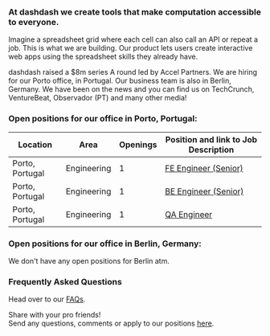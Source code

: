 ### At dashdash we create tools that make computation accessible to everyone.

Imagine a spreadsheet grid where each cell can also call an API or repeat a job. This is what we are building. Our product lets users create interactive web apps using the spreadsheet skills they already have.

dashdash raised a $8m series A round led by Accel Partners. We are hiring for our Porto office, in Portugal. Our business team is also in Berlin, Germany. We have been on the news and you can find us on TechCrunch, VentureBeat, Observador (PT) and many other media!

### Open positions for our office in Porto, Portugal:

| Location        | Area         | Openings | Position and link to Job Description |
| --------------- | ------------ | -------- | --------------- |
| Porto, Portugal | Engineering  | 1        | [FE Engineer (Senior)](/job%20descriptions/FE%20engineer%20(senior)_Porto.md) |
| Porto, Portugal | Engineering  | 1        | [BE Engineer (Senior)](/job%20descriptions/BE%20engineer%20(senior)_Porto.md) |
| Porto, Portugal | Engineering  | 1        | [QA Engineer](/job%20descriptions/QA%20Engineer.md) |


### Open positions for our office in Berlin, Germany:

We don't have any open positions for Berlin atm.


### Frequently Asked Questions
Head over to our [FAQs](/FAQs.md).

Share with your pro friends!  
Send any questions, comments or apply to our positions [here](mailto:join@dashdash.com).
